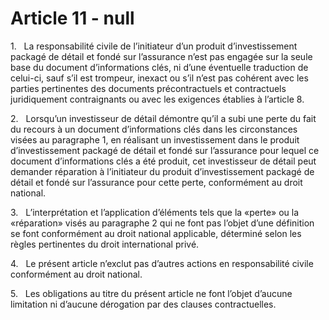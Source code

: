 # Article 11 - null


1.   La responsabilité civile de l’initiateur d’un produit d’investissement packagé de détail et fondé sur l’assurance n’est pas engagée sur la seule base du document d’informations clés, ni d’une éventuelle traduction de celui-ci, sauf s’il est trompeur, inexact ou s’il n’est pas cohérent avec les parties pertinentes des documents précontractuels et contractuels juridiquement contraignants ou avec les exigences établies à l’article 8.

2.   Lorsqu’un investisseur de détail démontre qu’il a subi une perte du fait du recours à un document d’informations clés dans les circonstances visées au paragraphe 1, en réalisant un investissement dans le produit d’investissement packagé de détail et fondé sur l’assurance pour lequel ce document d’informations clés a été produit, cet investisseur de détail peut demander réparation à l’initiateur du produit d’investissement packagé de détail et fondé sur l’assurance pour cette perte, conformément au droit national.

3.   L’interprétation et l’application d’éléments tels que la «perte» ou la «réparation» visés au paragraphe 2 qui ne font pas l’objet d’une définition se font conformément au droit national applicable, déterminé selon les règles pertinentes du droit international privé.

4.   Le présent article n’exclut pas d’autres actions en responsabilité civile conformément au droit national.

5.   Les obligations au titre du présent article ne font l’objet d’aucune limitation ni d’aucune dérogation par des clauses contractuelles.
